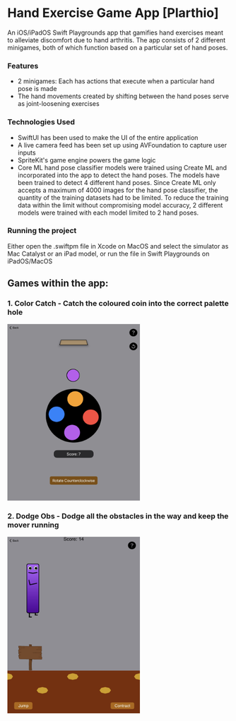 # Hand Exercise Game App [Plarthio]
An iOS/iPadOS Swift Playgrounds app that gamifies hand exercises meant to alleviate discomfort due to hand arthritis. The app consists of 2 different minigames, both of which function based on a particular set of hand poses.

### Features
- 2 minigames: Each has actions that execute when a particular hand pose is made
- The hand movements created by shifting between the hand poses serve as joint-loosening exercises


### Technologies Used
- SwiftUI has been used to make the UI of the entire application
- A live camera feed has been set up using AVFoundation to capture user inputs
- SpriteKit's game engine powers the game logic
- Core ML hand pose classifier models were trained using Create ML and incorporated into the app to detect the hand poses. The models have been trained to detect 4 different hand poses. Since Create ML only accepts a maximum of 4000 images for the hand pose classifier, the quantity of the training datasets had to be limited. To reduce the training data within the limit without compromising model accuracy, 2 different models were trained with each model limited to 2 hand poses.

### Running the project
Either open the .swiftpm file in Xcode on MacOS and select the simulator as Mac Catalyst or an iPad model, or run the file in Swift Playgrounds on iPadOS/MacOS

## Games within the app:
### 1. Color Catch - Catch the coloured coin into the correct palette hole
<img src="https://github.com/rachit-bhatia/Hand-Exercise-Game_Plarthio/blob/main/SS_imgs/Color%20Catch.jpg" width="300" height="400"/> 

### 2. Dodge Obs - Dodge all the obstacles in the way and keep the mover running
<img src="https://github.com/rachit-bhatia/Hand-Exercise-Game_Plarthio/blob/main/SS_imgs/Dodge%20Obs.jpg" width="300" height="400"/> 
